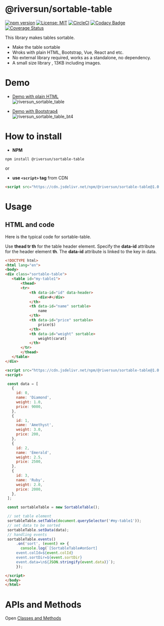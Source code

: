 # @riversun/sortable-table

[![npm version](https://badge.fury.io/js/%40riversun%2Fsortable-table.png)](https://badge.fury.io/js/%40riversun%2Fsortable-table)
[![License: MIT](https://img.shields.io/badge/License-MIT-yellow.svg)](https://opensource.org/licenses/MIT)
[![CircleCI](https://circleci.com/gh/riversun/sortable-table.svg?style=shield)](https://circleci.com/gh/riversun/sortable-table)
[![Codacy Badge](https://api.codacy.com/project/badge/Grade/bd35641c855b4556afc1076c294f110d)](https://app.codacy.com/manual/riversun/sortable-table?utm_source=github.com&utm_medium=referral&utm_content=riversun/sortable-table&utm_campaign=Badge_Grade_Dashboard)
[![Coverage Status](https://coveralls.io/repos/github/riversun/sortable-table/badge.svg)](https://coveralls.io/github/riversun/sortable-table)

This library makes tables sortable.
- Make the table sortable
- Wroks with plain HTML, Bootstrap, Vue, React and etc.
- No external library required, works as a standalone, no dependency.
- A small size library , 13KB including images.

 
# Demo

- [Demo with plain HTML](https://riversun.github.io/sortable-table/)  
![riversun_sortable_table](https://user-images.githubusercontent.com/11747460/76847661-c39ce580-6885-11ea-9750-d39435776915.gif)

- [Demo with Bootstrap4](https://riversun.github.io/sortable-table/index_with_bootstrap.html)  
![riversun_sortable_table_bt4](https://user-images.githubusercontent.com/11747460/76847664-c4ce1280-6885-11ea-9114-c0e40535142e.gif)

# How to install

- **NPM**

```
npm install @riversun/sortable-table
```

or 

- **use `<script>` tag**  from CDN

```html                                      
<script src="https://cdn.jsdelivr.net/npm/@riversun/sortable-table@1.0.0/lib/sortable-table.js"></script>
```

# Usage

## HTML and code
 
Here is the typical code for sortable-table.

Use **thead tr th** for the table header element.
Specify the **data-id** attribute for the header element **th**.
The **data-id** attribute is linked to the key in data.


 ```html
<!DOCTYPE html>
<html lang="en">
<body>
<div class="sortable-table">
    <table id="my-table1">
        <thead>
        <tr>
            <th data-id="id" data-header>
                <div>#</div>
            </th>
            <th data-id="name" sortable>
                name
            </th>
            <th data-id="price" sortable>
                price($)
            </th>
            <th data-id="weight" sortable>
                weight(carat)
            </th>
        </tr>
        </thead>
    </table>
</div>

<script src="https://cdn.jsdelivr.net/npm/@riversun/sortable-table@1.0.0/lib/sortable-table.js"></script>
<script>

  const data = [
    {
      id: 0,
      name: 'Diamond',
      weight: 1.0,
      price: 9000,
    },
    {
      id: 1,
      name: 'Amethyst',
      weight: 3.0,
      price: 200,
    },
    {
      id: 2,
      name: 'Emerald',
      weight: 2.5,
      price: 2500,
    },
    {
      id: 3,
      name: 'Ruby',
      weight: 2.0,
      price: 2000,
    },
  ];

  const sortableTable = new SortableTable();

  // set table element
  sortableTable.setTable(document.querySelector('#my-table1'));
  // set data to be sorted
  sortableTable.setData(data);
  // handling events
  sortableTable.events()
      .on('sort', (event) => {
        console.log(`[SortableTable#onSort]
      event.colId=${event.colId}
      event.sortDir=${event.sortDir}
      event.data=\n${JSON.stringify(event.data)}`);
      });

</script>
</body>
</html>

``` 

# APIs and Methods

Open [Classes and Methods](api.md)


